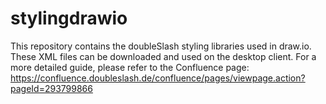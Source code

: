 # stylingdrawio
This repository contains the doubleSlash styling libraries used in draw.io. These XML files can be downloaded and used on the desktop client. For a more detailed guide, please refer to the Confluence page: https://confluence.doubleslash.de/confluence/pages/viewpage.action?pageId=293799866
